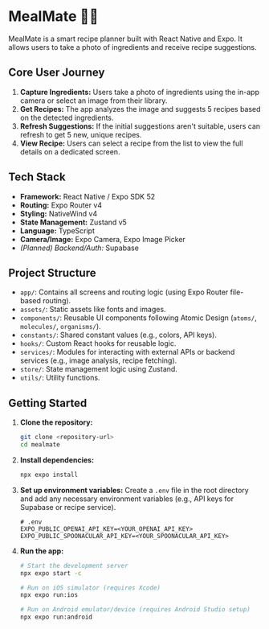 # MealMate 🍳📸

MealMate is a smart recipe planner built with React Native and Expo. It allows users to take a photo of ingredients and receive recipe suggestions.

## Core User Journey

1.  **Capture Ingredients:** Users take a photo of ingredients using the in-app camera or select an image from their library.
2.  **Get Recipes:** The app analyzes the image and suggests 5 recipes based on the detected ingredients.
3.  **Refresh Suggestions:** If the initial suggestions aren't suitable, users can refresh to get 5 new, unique recipes.
4.  **View Recipe:** Users can select a recipe from the list to view the full details on a dedicated screen.

## Tech Stack

- **Framework:** React Native / Expo SDK 52
- **Routing:** Expo Router v4
- **Styling:** NativeWind v4
- **State Management:** Zustand v5
- **Language:** TypeScript
- **Camera/Image:** Expo Camera, Expo Image Picker
- _(Planned) Backend/Auth:_ Supabase

## Project Structure

- `app/`: Contains all screens and routing logic (using Expo Router file-based routing).
- `assets/`: Static assets like fonts and images.
- `components/`: Reusable UI components following Atomic Design (`atoms/`, `molecules/`, `organisms/`).
- `constants/`: Shared constant values (e.g., colors, API keys).
- `hooks/`: Custom React hooks for reusable logic.
- `services/`: Modules for interacting with external APIs or backend services (e.g., image analysis, recipe fetching).
- `store/`: State management logic using Zustand.
- `utils/`: Utility functions.

## Getting Started

1.  **Clone the repository:**
    ```bash
    git clone <repository-url>
    cd mealmate
    ```
2.  **Install dependencies:**
    ```bash
    npx expo install
    ```
3.  **Set up environment variables:**
    Create a `.env` file in the root directory and add any necessary environment variables (e.g., API keys for Supabase or recipe service).
    ```dotenv
    # .env
    EXPO_PUBLIC_OPENAI_API_KEY=<YOUR_OPENAI_API_KEY>
    EXPO_PUBLIC_SPOONACULAR_API_KEY=<YOUR_SPOONACULAR_API_KEY>
    ```
4.  **Run the app:**

    ```bash
    # Start the development server
    npx expo start -c

    # Run on iOS simulator (requires Xcode)
    npx expo run:ios

    # Run on Android emulator/device (requires Android Studio setup)
    npx expo run:android
    ```
